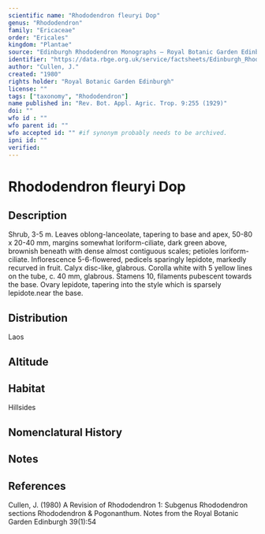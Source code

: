 ```yaml
---
scientific name: "Rhododendron fleuryi Dop"
genus: "Rhododendron"
family: "Ericaceae"
order: "Ericales"
kingdom: "Plantae"
source: "Edinburgh Rhododendron Monographs – Royal Botanic Garden Edinburgh"
identifier: "https://data.rbge.org.uk/service/factsheets/Edinburgh_Rhododendron_Monographs.xhtml"
author: "Cullen, J."
created: "1980"
rights holder: "Royal Botanic Garden Edinburgh"
license: ""
tags: ["taxonomy", "Rhododendron"]
name published in: "Rev. Bot. Appl. Agric. Trop. 9:255 (1929)"
doi: ""
wfo id : ""
wfo parent id: ""
wfo accepted id: "" #if synonym probably needs to be archived.                      
ipni id: ""
verified:
---
```


                       

# Rhododendron fleuryi Dop

## Description
Shrub, 3-5 m. Leaves oblong-lanceolate, tapering to base and apex, 50-80 x 20-40 mm, margins somewhat loriform-ciliate, dark green above, brownish beneath with dense almost contiguous scales; petioles loriform-ciliate. Inflorescence 5-6-flowered, pedicels sparingly lepidote, markedly recurved in fruit. Calyx disc-like, glabrous. Corolla white with 5 yellow lines on the tube, c. 40 mm, glabrous. Stamens 10, filaments pubescent towards the base. Ovary lepidote, tapering into the style which is sparsely lepidote.near the base.

## Distribution
Laos

## Altitude


## Habitat
Hillsides

## Nomenclatural History

                       
## Notes


## References

Cullen, J. (1980) A Revision of Rhododendron 1: Subgenus Rhododendron sections Rhododendron & Pogonanthum. Notes from the Royal Botanic Garden Edinburgh 39(1):54
